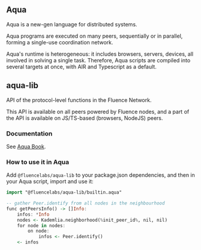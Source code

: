 ## Aqua
Aqua is a new-gen language for distributed systems.

Aqua programs are executed on many peers, sequentially
or in parallel, forming a single-use coordination network.

Aqua's runtime is heterogeneous: it includes browsers, servers, devices, all involved in solving a single task.
Therefore, Aqua scripts are compiled into several targets at once, with AIR and Typescript as a default.

## aqua-lib

API of the protocol-level functions in the Fluence Network.

This API is available on all peers powered by Fluence nodes, and a part of the API is available on JS/TS-based (browsers, NodeJS) peers.

### Documentation
See [Aqua Book](https://fluence.dev/aqua-book/libraries/aqua-dht).

### How to use it in Aqua

Add `@fluencelabs/aqua-lib` to your package.json dependencies, and then in your Aqua script, import and use it:
```haskell
import "@fluencelabs/aqua-lib/builtin.aqua"

-- gather Peer.identify from all nodes in the neighbourhood
func getPeersInfo() -> []Info:
    infos: *Info
    nodes <- Kademlia.neighborhood(%init_peer_id%, nil, nil)
    for node in nodes:
        on node:
            infos <- Peer.identify()
    <- infos
```

